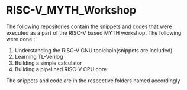 # RISC-V_MYTH_Workshop
The following repositories contain the snippets and codes that were executed as a part of the RISC-V based MYTH workshop.
The following were done : 
1. Understanding the RISC-V GNU toolchain(snippets are included)
2. Learning TL-Verilog
3. Building a simple calculator
4. Building a pipelined RISC-V CPU core

The snippets and code are in the respective folders named accordingly
